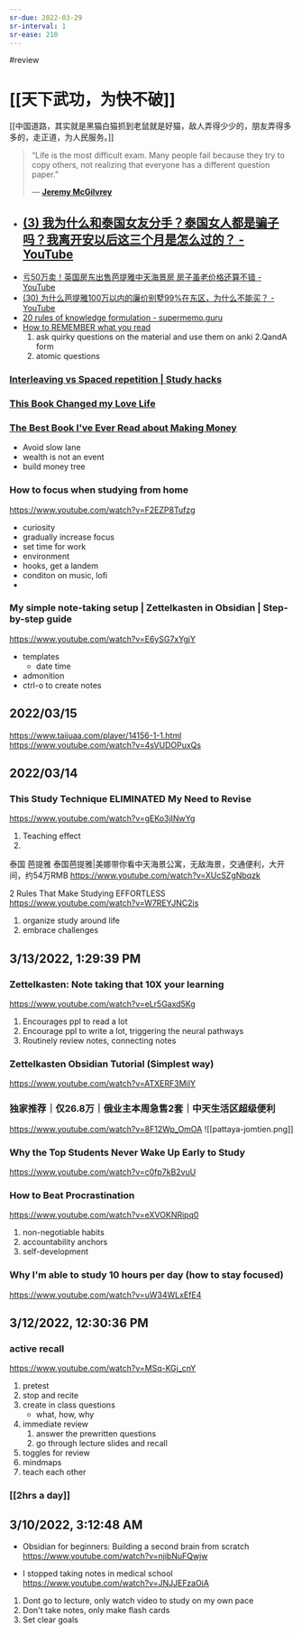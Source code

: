 ```yaml
---
sr-due: 2022-03-29
sr-interval: 1
sr-ease: 210
---
```


#review 

# [[天下武功，为快不破]]

[[中国道路，其实就是黑猫白猫抓到老鼠就是好猫，敌人弄得少少的，朋友弄得多多的，走正道，为人民服务。]]

> “Life is the most difficult exam. Many people fail because they try to copy others, not realizing that everyone has a different question paper.”
> 
> — [**Jeremy McGilvrey**](https://quotestoenjoy.com/home/authors/authors-j/jeremy-mcgilvrey/?amp)


-  [(3) 我为什么和泰国女友分手？泰国女人都是骗子吗？我离开安以后这三个月是怎么过的？ - YouTube](https://www.youtube.com/watch?v=cvRDrbP89Ec)
	-  
-  [亏50万卖！英国房东出售芭提雅中天海景房 房子虽老价格还算不错 - YouTube](https://www.youtube.com/watch?v=u4Y5h6kFz_w)
-  [(30) 为什么芭提雅100万以内的廉价别墅99%在东区，为什么不能买？ - YouTube](https://www.youtube.com/watch?v=BzuNbIhX1HU)
- [20 rules of knowledge formulation - supermemo.guru](https://supermemo.guru/wiki/20_rules_of_knowledge_formulation)
- [How to REMEMBER what you read](https://www.youtube.com/watch?v=H-vjo96n2JM&t=218s)
	1. ask quirky questions on the material and use them on anki
	2.QandA form
	1. atomic questions

### [Interleaving vs Spaced repetition | Study hacks](https://www.youtube.com/watch?v=J-O5Y3TwrUk)

### [This Book Changed my Love Life](https://www.youtube.com/watch?v=kM0ZADKIXU8)

### [The Best Book I've Ever Read about Making Money](https://www.youtube.com/watch?v=Gx2vyi4JcV0)
- Avoid slow lane
- wealth is not an event
- build money tree

### How to focus when studying from home
https://www.youtube.com/watch?v=F2EZP8Tufzg
-  curiosity
-  gradually increase focus
-  set time for work
- environment
- hooks, get a landem
- conditon on music, lofi
- 

### My simple note-taking setup | Zettelkasten in Obsidian | Step-by-step guide
https://www.youtube.com/watch?v=E6ySG7xYgjY
- templates
	- date time
- admonition
- ctrl-o to create notes

## 2022/03/15

https://www.taijuaa.com/player/14156-1-1.html
https://www.youtube.com/watch?v=4sVUDOPuxQs

## 2022/03/14

### This Study Technique ELIMINATED My Need to Revise
https://www.youtube.com/watch?v=gEKo3jINwYg
1. Teaching effect
2. 

泰国 芭提雅 泰国芭提雅|美娜带你看中天海景公寓，无敌海景，交通便利，大开间，约54万RMB
https://www.youtube.com/watch?v=XUcSZgNbqzk

2 Rules That Make Studying EFFORTLESS
https://www.youtube.com/watch?v=W7REYJNC2is
1. organize study around life
2. embrace challenges

## 3/13/2022, 1:29:39 PM
### Zettelkasten: Note taking that 10X your learning
https://www.youtube.com/watch?v=eLr5Gaxd5Kg
1. Encourages ppl to read a lot
2. Encourage ppl to write a lot, triggering the neural pathways
3. Routinely review notes, connecting notes

###  Zettelkasten Obsidian Tutorial (Simplest way)
https://www.youtube.com/watch?v=ATXERF3MiIY

### 独家推荐｜仅26.8万｜俄业主本周急售2套｜中天生活区超级便利
https://www.youtube.com/watch?v=8F12Wp_OmOA
![[pattaya-jomtien.png]]

### Why the Top Students Never Wake Up Early to Study
https://www.youtube.com/watch?v=c0fp7kB2vuU
### How to Beat Procrastination
https://www.youtube.com/watch?v=eXVOKNRipq0
1. non-negotiable habits
2. accountability anchors
3. self-development

### Why I'm able to study 10 hours per day (how to stay focused)
https://www.youtube.com/watch?v=uW34WLxEfE4

## 3/12/2022, 12:30:36 PM
### active recall
https://www.youtube.com/watch?v=MSq-KGj_cnY
1. pretest
2. stop and recite
3. create in class questions
	- what, how, why
4. immediate review
	1. answer the prewritten questions
	2. go through lecture slides and recall
5. toggles for review
6. mindmaps
7. teach each other

### [[2hrs a day]]

## 3/10/2022, 3:12:48 AM
- Obsidian for beginners: Building a second brain from scratch
https://www.youtube.com/watch?v=njibNuFQwjw

- I stopped taking notes in medical school
https://www.youtube.com/watch?v=JNJJEFzaOiA

1. Dont go to lecture, only watch video to study on my own pace
2. Don't take notes, only make flash cards
3. Set clear goals

